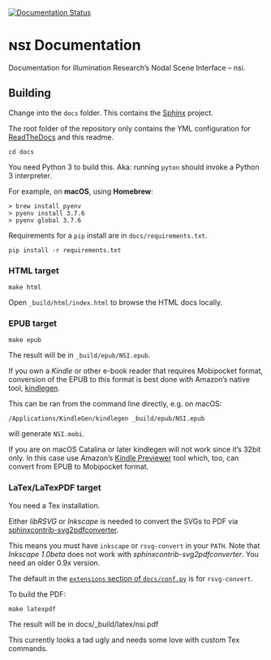 [![Documentation Status](https://readthedocs.org/projects/nsi/badge/?version=latest)](https://nsi.readthedocs.io/en/latest/?badge=latest)
# ɴsɪ Documentation

Documentation for Illumination Research’s Nodal Scene Interface – nsi.

## Building

Change into the `docs` folder. This contains the
[Sphinx](https://www.sphinx-doc.org/) project.

The root folder of the repository only contains the YML configuration
for [ReadTheDocs](https://nsi.readthedocs.io/) and this readme.
```
cd docs
```

You need Python 3 to build this. Aka: running `pyton` should invoke a
Python 3 interpreter.

For example, on **macOS**, using **Homebrew**:

```
> brew install pyenv 
> pyenv install 3.7.6
> pyenv global 3.7.6
```

Requirements for a `pip` install are in `docs/requirements.txt`.
```
pip install -r requirements.txt
```

### HTML target

```
make html
```
Open `_build/html/index.html` to browse the HTML docs locally.

### EPUB target

```
make epub
```
The result will be in `_build/epub/NSI.epub`.

If you own a *Kindle* or other e-book reader that requires Mobipocket
format, conversion of the EPUB to this format is best done with
Amazon’s native tool,
[kindlegen](https://www.amazon.com/gp/feature.html?docId=1000765211).

This can be ran from the command line directly, e.g. on macOS:
```
/Applications/KindleGen/kindlegen _build/epub/NSI.epub
```
will generate `NSI.mobi`.

If you are on macOS Catalina or later kindlegen will not work since
it’s 32bit only. In this case use Amazon’s 
[Kindle Previewer](https://www.amazon.com/gp/feature.html?docId=1000765261)
tool which, too, can convert from EPUB to Mobipocket format.

### LaTex/LaTexPDF target

You need a Tex installation.

Either *libRSVG* or *Inkscape* is needed to convert the SVGs to PDF via
[sphinxcontrib-svg2pdfconverter](https://github.com/missinglinkelectronics/sphinxcontrib-svg2pdfconverter).

This means you must have `inkscape` or `rsvg-convert` in your `PATH`.
Note that *Inkscape 1.0beta* does not work with
*sphinxcontrib-svg2pdfconverter*. You need an older 0.9x version.

The default in the
[`extensions` section of `docs/conf.py`](https://github.com/virtualritz/nsi-docs/blob/df238d06353cf915c8c1ea33e370e6ba9e81d6f9/docs/conf.py#L34)
is for `rsvg-convert`.

To build the PDF:
```
make latexpdf
```
The result will be in docs/_build/latex/nsi.pdf

This currently looks a tad ugly and needs some love with custom Tex
commands.

